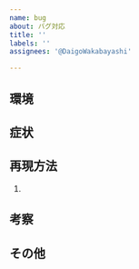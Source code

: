 ```yaml
---
name: bug
about: バグ対応
title: ''
labels: ''
assignees: '@DaigoWakabayashi'

---
```


## 環境

<!-- OS：Windows、ブラウザ：Safari等 -->

## 症状

<!-- 〇〇が動かない -->

## 再現方法

1. 

## 考察

## その他